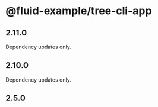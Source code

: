 # @fluid-example/tree-cli-app

## 2.11.0

Dependency updates only.

## 2.10.0

Dependency updates only.

## 2.5.0
